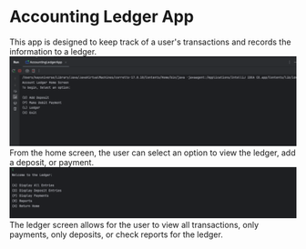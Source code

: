 # Accounting Ledger App
This app is designed to keep track of a user's transactions and records the information to a ledger.
![Ledger Home](src/main/resources/LedgerHome.png)
From the home screen, the user can select an option to view the ledger, add a deposit, or payment.
![Ledger Screen](src/main/resources/LedgerScreen.png)
The ledger screen allows for the user to view all transactions, only payments, only deposits, or check reports for the ledger.
